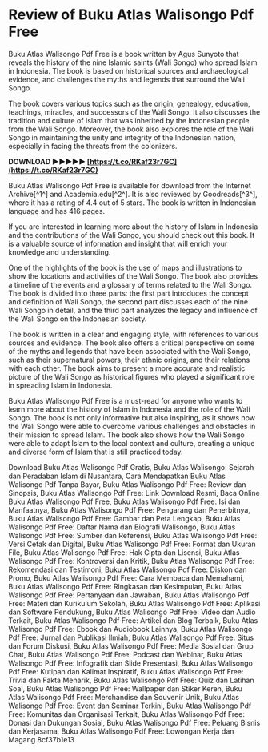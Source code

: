 
 
# Review of Buku Atlas Walisongo Pdf Free
 
Buku Atlas Walisongo Pdf Free is a book written by Agus Sunyoto that reveals the history of the nine Islamic saints (Wali Songo) who spread Islam in Indonesia. The book is based on historical sources and archaeological evidence, and challenges the myths and legends that surround the Wali Songo.
 
The book covers various topics such as the origin, genealogy, education, teachings, miracles, and successors of the Wali Songo. It also discusses the tradition and culture of Islam that was inherited by the Indonesian people from the Wali Songo. Moreover, the book also explores the role of the Wali Songo in maintaining the unity and integrity of the Indonesian nation, especially in facing the threats from the colonizers.
 
**DOWNLOAD ►►►►► [https://t.co/RKaf23r7GC](https://t.co/RKaf23r7GC)**


 
Buku Atlas Walisongo Pdf Free is available for download from the Internet Archive[^1^] and Academia.edu[^2^]. It is also reviewed by Goodreads[^3^], where it has a rating of 4.4 out of 5 stars. The book is written in Indonesian language and has 416 pages.
 
If you are interested in learning more about the history of Islam in Indonesia and the contributions of the Wali Songo, you should check out this book. It is a valuable source of information and insight that will enrich your knowledge and understanding.
  
One of the highlights of the book is the use of maps and illustrations to show the locations and activities of the Wali Songo. The book also provides a timeline of the events and a glossary of terms related to the Wali Songo. The book is divided into three parts: the first part introduces the concept and definition of Wali Songo, the second part discusses each of the nine Wali Songo in detail, and the third part analyzes the legacy and influence of the Wali Songo on the Indonesian society.
 
The book is written in a clear and engaging style, with references to various sources and evidence. The book also offers a critical perspective on some of the myths and legends that have been associated with the Wali Songo, such as their supernatural powers, their ethnic origins, and their relations with each other. The book aims to present a more accurate and realistic picture of the Wali Songo as historical figures who played a significant role in spreading Islam in Indonesia.
 
Buku Atlas Walisongo Pdf Free is a must-read for anyone who wants to learn more about the history of Islam in Indonesia and the role of the Wali Songo. The book is not only informative but also inspiring, as it shows how the Wali Songo were able to overcome various challenges and obstacles in their mission to spread Islam. The book also shows how the Wali Songo were able to adapt Islam to the local context and culture, creating a unique and diverse form of Islam that is still practiced today.
 
Download Buku Atlas Walisongo Pdf Gratis,  Buku Atlas Walisongo: Sejarah dan Peradaban Islam di Nusantara,  Cara Mendapatkan Buku Atlas Walisongo Pdf Tanpa Bayar,  Buku Atlas Walisongo Pdf Free: Review dan Sinopsis,  Buku Atlas Walisongo Pdf Free: Link Download Resmi,  Baca Online Buku Atlas Walisongo Pdf Free,  Buku Atlas Walisongo Pdf Free: Isi dan Manfaatnya,  Buku Atlas Walisongo Pdf Free: Pengarang dan Penerbitnya,  Buku Atlas Walisongo Pdf Free: Gambar dan Peta Lengkap,  Buku Atlas Walisongo Pdf Free: Daftar Nama dan Biografi Walisongo,  Buku Atlas Walisongo Pdf Free: Sumber dan Referensi,  Buku Atlas Walisongo Pdf Free: Versi Cetak dan Digital,  Buku Atlas Walisongo Pdf Free: Format dan Ukuran File,  Buku Atlas Walisongo Pdf Free: Hak Cipta dan Lisensi,  Buku Atlas Walisongo Pdf Free: Kontroversi dan Kritik,  Buku Atlas Walisongo Pdf Free: Rekomendasi dan Testimoni,  Buku Atlas Walisongo Pdf Free: Diskon dan Promo,  Buku Atlas Walisongo Pdf Free: Cara Membaca dan Memahami,  Buku Atlas Walisongo Pdf Free: Ringkasan dan Kesimpulan,  Buku Atlas Walisongo Pdf Free: Pertanyaan dan Jawaban,  Buku Atlas Walisongo Pdf Free: Materi dan Kurikulum Sekolah,  Buku Atlas Walisongo Pdf Free: Aplikasi dan Software Pendukung,  Buku Atlas Walisongo Pdf Free: Video dan Audio Terkait,  Buku Atlas Walisongo Pdf Free: Artikel dan Blog Terbaik,  Buku Atlas Walisongo Pdf Free: Ebook dan Audiobook Lainnya,  Buku Atlas Walisongo Pdf Free: Jurnal dan Publikasi Ilmiah,  Buku Atlas Walisongo Pdf Free: Situs dan Forum Diskusi,  Buku Atlas Walisongo Pdf Free: Media Sosial dan Grup Chat,  Buku Atlas Walisongo Pdf Free: Podcast dan Webinar,  Buku Atlas Walisongo Pdf Free: Infografik dan Slide Presentasi,  Buku Atlas Walisongo Pdf Free: Kutipan dan Kalimat Inspiratif,  Buku Atlas Walisongo Pdf Free: Trivia dan Fakta Menarik,  Buku Atlas Walisongo Pdf Free: Quiz dan Latihan Soal,  Buku Atlas Walisongo Pdf Free: Wallpaper dan Stiker Keren,  Buku Atlas Walisongo Pdf Free: Merchandise dan Souvenir Unik,  Buku Atlas Walisongo Pdf Free: Event dan Seminar Terkini,  Buku Atlas Walisongo Pdf Free: Komunitas dan Organisasi Terkait,  Buku Atlas Walisongo Pdf Free: Donasi dan Dukungan Sosial,  Buku Atlas Walisongo Pdf Free: Peluang Bisnis dan Kerjasama,  Buku Atlas Walisongo Pdf Free: Lowongan Kerja dan Magang
 8cf37b1e13
 
